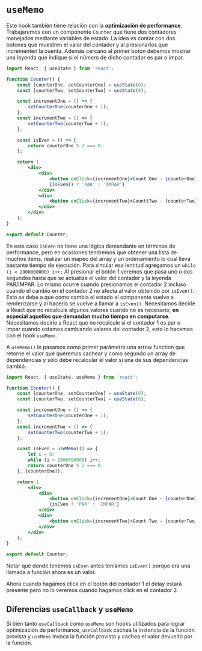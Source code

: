 # `useMemo`
Este hook también tiene relación con la **optimización de performance**.
Trabajaremos con un componente `Counter` que tiene dos contadores manejados mediante variables de estado. La idea es contar con dos botones que muestren el valor del contador y al presionarlos que incrementen la cuenta. Además cercano al primer botón debemos mostrar una leyenda que indique si el número de dicho contador es par o impar.

```jsx
import React, { useState } from 'react';

function Counter() {
	const [counterOne, setCounterOne] = useState(0);
	const [counterTwo, setCounterTwo] = useState(0);

	const incrementOne = () => {
		setCounterOne(counterOne + 1);
	};
	const incrementTwo = () => {
		setCounterTwo(counterTwo + 1);
	};

	const isEven = () => {
		return counterOne % 2 === 0;
	};

	return (
		<div>
			<div>
				<button onClick={incrementOne}>Count One - {counterOne}</button>
				{isEven() ? 'PAR' : 'IMPAR'}
			</div>
			<div>
				<button onClick={incrementTwo}>CounttTwo - {counterTwo}</button>
			</div>
		</div>
	);
}

export default Counter;

```

En este caso `isEven` no tiene una lógica demandante en términos de performance, pero en ocasiones tendremos que obtener una lista de muchos items, realizar un mapeo del array y un ordenamiento lo cual lleva bastante tiempo de ejecución. Para simular esa lentitud agregamos un `while (i < 2000000000) i++;`
Al presionar el botón 1 veremos que pasa uno o dos segundos hasta que se actualiza el valor del contador y la leyenda PAR/IMPAR. Lo mismo ocurre cuando presionamos el contador 2 incluso cuando el cambio en el contador 2 no afecta al valor obtenido por `isEven()`. Esto se debe a que como cambia el estado el componente vuelve a renderizarse y al hacerlo se vuelve a llamar a `isEven()`. Necesitamos decirle a React que no recalcule algunos valores cuando no es necesario, **en especial aquellos que demandan mucho tiempo en computarse**.
Necesitamos decirle a React que no recalcule si el contador 1 es par o impar cuando estamos cambiando valores del contador 2, esto lo hacemos con el hook `useMemo`.

A `useMemo()` le pasamos como primer parámetro una arrow function que retorne el valor que queremos cachear y como segundo un array de dependencias y sólo debe recalcular el valor si una de sus dependencias cambió.


```jsx
import React, { useState, useMemo } from 'react';

function Counter() {
	const [counterOne, setCounterOne] = useState(0);
	const [counterTwo, setCounterTwo] = useState(0);

	const incrementOne = () => {
		setCounterOne(counterOne + 1);
	};
	const incrementTwo = () => {
		setCounterTwo(counterTwo + 1);
	};

	const isEven = useMemo(() => {
		let i = 0;
		while (i < 2000000000) i++;
		return counterOne % 2 === 0;
	}, [counterOne]);

	return (
		<div>
			<div>
				<button onClick={incrementOne}>Count One - {counterOne}</button>
				{isEven ? 'PAR' : 'IMPAR'}
			</div>
			<div>
				<button onClick={incrementTwo}>Count Two - {counterTwo}</button>
			</div>
		</div>
	);
}

export default Counter;

```

Notar que donde tenemos `isEven` antes teníamos `isEven()` porque era una llamada a función ahora es un valor.

Ahora cuando hagamos click en el botón del contador 1 el delay estará presente pero no lo veremos cuando hagamos click en el contador 2.

## Diferencias `useCallback` y `useMemo`
Si bien tanto `useCallback` como `useMemo` son hooks utilizados para lograr optimización de performance, `useCallback` cachea la instancia de la función provista y `useMemo` invoca la función provista y cachea el valor devuelto por la función.